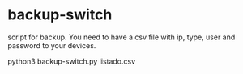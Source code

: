 # backup-switch
script for backup. You need to have a csv file with ip, type, user and password to your devices.

python3 backup-switch.py listado.csv